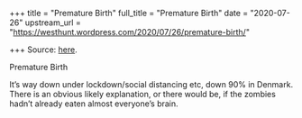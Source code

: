 +++
title = "Premature Birth"
full_title = "Premature Birth"
date = "2020-07-26"
upstream_url = "https://westhunt.wordpress.com/2020/07/26/premature-birth/"

+++
Source: [here](https://westhunt.wordpress.com/2020/07/26/premature-birth/).

Premature Birth

It’s way down under lockdown/social distancing etc, down 90% in Denmark.
There is an obvious likely explanation, or there would be, if the
zombies hadn’t already eaten almost everyone’s brain.


